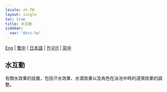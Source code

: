 ```yaml
---
locale: zh-TW
layout: single
toc: true
title: 水互動
sidebar:
  nav: "docs-tw"
---
```

[Eng](/dancexr/features/water_interaction) | [繁中](/tw/dancexr/features/water_interaction) | [日本語](/jp/dancexr/features/water_interaction) | [한국어](/kr/dancexr/features/water_interaction) | [简中](/zh/dancexr/features/water_interaction)

## 水互動
有關水效果的設置，包括汗水效果、水滴效果以及角色在泳池中時的漣漪效果的調整。